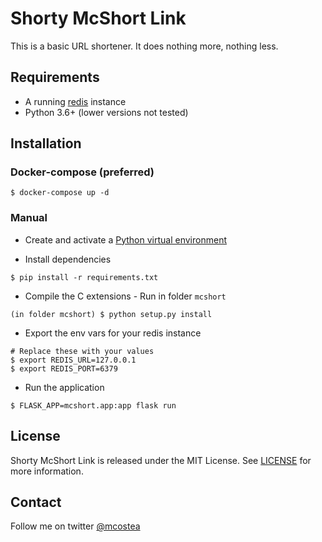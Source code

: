 # Shorty McShort Link

This is a basic URL shortener. It does nothing more, nothing less.

## Requirements
* A running [redis](https://redis.io/) instance
* Python 3.6+ (lower versions not tested)

## Installation
### Docker-compose (preferred)
```shell script
$ docker-compose up -d
```

### Manual
* Create and activate a [Python virtual environment](https://docs.python.org/3/tutorial/venv.html)

* Install dependencies
```shell script
$ pip install -r requirements.txt
```

* Compile the C extensions - Run in folder `mcshort`
```shell script
(in folder mcshort) $ python setup.py install 
```

* Export the env vars for your redis instance
```shell script
# Replace these with your values
$ export REDIS_URL=127.0.0.1
$ export REDIS_PORT=6379
```

* Run the application
```shell script
$ FLASK_APP=mcshort.app:app flask run
```

## License
Shorty McShort Link is released under the MIT License. See [LICENSE](LICENSE) for more information.

## Contact
Follow me on twitter [@mcostea](https://twitter.com/mcostea)
